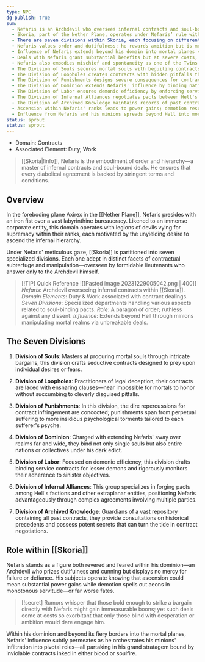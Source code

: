 ```yaml
---
type: NPC
dg-publish: true
sum:
  - Nefaris is an Archdevil who oversees infernal contracts and soul-bound deals within Skoria.
  - Skoria, part of the Nether Plane, operates under Nefaris’ rule with a strict hierarchy and divisions specializing in aspects of diabolical agreements.
  - There are seven divisions within Skoria, each focusing on different contract facets: Souls, Loopholes, Punishments, Dominion, Labor, Infernal Alliances, and Archived Knowledge.
  - Nefaris values order and dutifulness; he rewards ambition but is merciless towards failure or insubordination.
  - Influence of Nefaris extends beyond his domain into mortal planes via his minions executing unbreakable deals.
  - Deals with Nefaris grant substantial benefits but at severe costs, often targeting the desperate or overly ambitious.
  - Nefaris also embodies mischief and spontaneity as one of the Twins of Wild Whims alongside Narkis, promoting unpredictability and adaptation to life's whimsical nature.
  - The Division of Souls secures mortal souls with beguiling contracts targeting desires or fears.
  - The Division of Loopholes creates contracts with hidden pitfalls that are difficult for mortals to fulfill.
  - The Division of Punishments designs severe consequences for contract breaches, including personalized psychological suffering.
  - The Division of Dominion extends Nefaris' influence by binding nations or groups under his control through contracts.
  - The Division of Labor ensures demonic efficiency by enforcing service contracts upon lesser demons.
  - The Division of Infernal Alliances negotiates pacts between Hell's factions and other entities to strategically benefit Nefaris.
  - The Division of Archived Knowledge maintains records of past contracts and advises based on historical precedents.
  - Ascension within Nefaris' ranks leads to power gains; demotion results in severe punishment or servitude.
  - Influence from Nefaris and his minions spreads beyond Hell into mortal realms, securing key positions through unbreakable deals.
status: sprout
status: sprout
---
```


- Domain: Contracts
- Associated Element: Duty, Work

>[[Skoria|!info]], Nefaris is the embodiment of order and hierarchy—a master of infernal contracts and soul-bound deals. He ensures that every diabolical agreement is backed by stringent terms and conditions.

## Overview

In the foreboding plane Axirex in the [[Nether Plane]], Nefaris presides with an iron fist over a vast labyrinthine bureaucracy. Likened to an immense corporate entity, this domain operates with legions of devils vying for supremacy within their ranks, each motivated by the unyielding desire to ascend the infernal hierarchy.

Under Nefaris' meticulous gaze, [[Skoria]] is partitioned into seven specialized divisions. Each one adept in distinct facets of contractual subterfuge and manipulation—overseen by formidable lieutenants who answer only to the Archdevil himself.

> [!TIP] Quick Reference
> ![[Pasted image 20231229005042.png | 400]]
>*Nefaris*: Archdevil overseeing infernal contracts within [[Skoria]].
>*Domain Elements*: Duty & Work associated with contract dealings.
> *Seven Divisions*: Specialized departments handling various aspects related to soul-binding pacts.
> *Role*: A paragon of order; ruthless against any dissent.
> *Influence*: Extends beyond Hell through minions manipulating mortal realms via unbreakable deals.

## The Seven Divisions
1. **Division of Souls**: Masters at procuring mortal souls through intricate bargains, this division crafts seductive contracts designed to prey upon individual desires or fears.
   
2. **Division of Loopholes**: Practitioners of legal deception, their contracts are laced with ensnaring clauses—near impossible for mortals to honor without succumbing to cleverly disguised pitfalls.
   
3. **Division of Punishments**: In this division, the dire repercussions for contract infringement are concocted; punishments span from perpetual suffering to more insidious psychological torments tailored to each sufferer's psyche.
   
4. **Division of Dominion**: Charged with extending Nefaris' sway over realms far and wide, they bind not only single souls but also entire nations or collectives under his dark edict.
   
5. **Division of Labor**: Focused on demonic efficiency, this division drafts binding service contracts for lesser demons and rigorously monitors their adherence to sinister objectives.
   
6. **Division of Infernal Alliances**: This group specializes in forging pacts among Hell's factions and other extraplanar entities, positioning Nefaris advantageously through complex agreements involving multiple parties.
   
7. **Division of Archived Knowledge**: Guardians of a vast repository containing all past contracts, they provide consultations on historical precedents and possess potent secrets that can turn the tide in contract negotiations.

## Role within [[Skoria]]

Nefaris stands as a figure both revered and feared within his dominion—an Archdevil who prizes dutifulness and cunning but displays no mercy for failure or defiance. His subjects operate knowing that ascension could mean substantial power gains while demotion spells out aeons in monotonous servitude—or far worse fates.

>[!secret] Rumors whisper that those bold enough to strike a bargain directly with Nefaris might gain immeasurable boons; yet such deals come at costs so exorbitant that only those blind with desperation or ambition would dare engage him.

Within his dominion and beyond its fiery borders into the mortal planes, Nefaris' influence subtly permeates as he orchestrates his minions' infiltration into pivotal roles—all partaking in his grand stratagem bound by inviolable contracts inked in either blood or soulfire.



